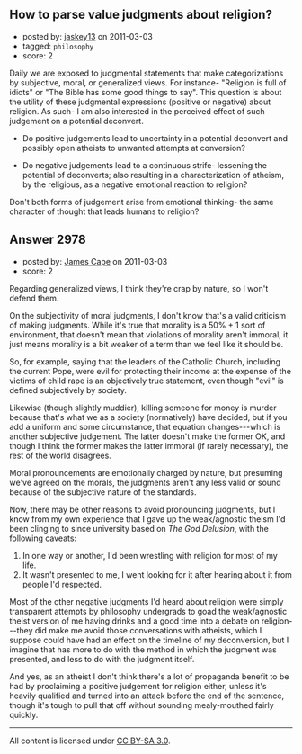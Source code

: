 ## How to parse value judgments about religion?

- posted by: [jaskey13](https://stackexchange.com/users/-1/1107-jaskey13) on 2011-03-03
- tagged: `philosophy`
- score: 2

Daily we are exposed to judgmental statements that make categorizations by subjective, moral, or generalized views. For instance- "Religion is full of idiots" or "The Bible has some good things to say". This question is about the utility of these judgmental expressions (positive or negative) about religion. As such- I am also interested in the perceived effect of such judgement on a potential deconvert. 

 - Do positive judgements lead to uncertainty in a potential deconvert and possibly open atheists to unwanted attempts at conversion?

 - Do negative judgements lead to a continuous strife- lessening the potential of deconverts; also resulting in a characterization of atheism, by the religious, as a negative emotional reaction to religion?  

Don't both forms of judgement arise from emotional thinking- the same character of thought that leads humans to religion?


## Answer 2978

- posted by: [James Cape](https://stackexchange.com/users/-1/1058-james-cape) on 2011-03-03
- score: 2

Regarding generalized views, I think they're crap by nature, so I won't defend them.

On the subjectivity of moral judgments, I don't know that's a valid criticism of making judgments. While it's true that morality is a 50% + 1 sort of environment, that doesn't mean that violations of morality aren't immoral, it just means morality is a bit weaker of a term than we feel like it should be.

So, for example, saying that the leaders of the Catholic Church, including the current Pope, were evil for protecting their income at the expense of the victims of child rape is an objectively true statement, even though "evil" is defined subjectively by society.

Likewise (though slightly muddier), killing someone for money is murder because that's what we as a society (normatively) have decided, but if you add a uniform and some circumstance, that equation changes---which is another subjective judgement. The latter doesn't make the former OK, and though I think the former makes the latter immoral (if rarely necessary), the rest of the world disagrees.

Moral pronouncements are emotionally charged by nature, but presuming we've agreed on the morals, the judgments aren't any less valid or sound because of the subjective nature of the standards.

Now, there may be other reasons to avoid pronouncing judgments, but I know from my own experience that I gave up the weak/agnostic theism I'd been clinging to since university based on *The God Delusion*, with the following caveats:

1. In one way or another, I'd been wrestling with religion for most of my life.
1. It wasn't presented to me, I went looking for it after hearing about it from people I'd respected.

Most of the other negative judgments I'd heard about religion were simply transparent attempts by philosophy undergrads to goad the weak/agnostic theist version of me having drinks and a good time into a debate on religion---they did make me avoid those conversations with atheists, which I suppose could have had an effect on the timeline of my deconversion, but I imagine that has more to do with the method in which the judgment was presented, and less to do with the judgment itself.

And yes, as an atheist I don't think there's a lot of propaganda benefit to be had by proclaiming a positive judgement for religion either, unless it's heavily qualified and turned into an attack before the end of the sentence, though it's tough to pull that off without sounding mealy-mouthed fairly quickly.



---

All content is licensed under [CC BY-SA 3.0](https://creativecommons.org/licenses/by-sa/3.0/).
